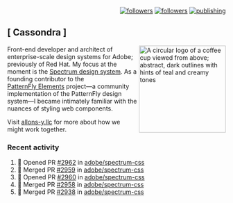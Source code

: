 <p align="right"><a rel="me" href="https://front-end.social/@castastrophe">
    <img alt="followers" title="Follow me on Mastodon" src="https://img.shields.io/mastodon/follow/109297102751309835?domain=https%3A%2F%2Ffront-end.social&label=Follow&logo=mastodon&logoColor=white&style=for-the-badge&labelColor=008080&color=006969"/></a>
  <a href="https://codepen.io/castastrophe/">
    <img alt="followers" title="Follow me on CodePen" src="https://img.shields.io/badge/23-1?color=640464&labelColor=7c007c&style=for-the-badge&logo=codepen&label=Follow"/></a>
<a href="https://castastrophe.medium.com/">
    <img alt="publishing" title="View articles on Medium" src="https://img.shields.io/badge/107-1?color=666&labelColor=444&label=subscribe&logo=medium&logoColor=white&style=for-the-badge"/></a>
</p>

## [&nbsp;Cassondra&nbsp;]

<img align="right" src="https://github-production-user-asset-6210df.s3.amazonaws.com/1840295/253016758-ba468774-1cd3-42c2-8f43-947b5eeb5edf.png" height="200" alt="A circular logo of a coffee cup viewed from above; abstract, dark outlines with hints of teal and creamy tones">

Front-end developer and architect of enterprise-scale design systems for Adobe; previously of Red Hat. My focus at the moment is the [Spectrum design system](https://github.com/adobe/spectrum-css). As a founding contributor to the [PatternFly&nbsp;Elements](https://github.com/patternfly/patternfly-elements) project&mdash;a community implementation of the PatternFly design system&mdash;I became intimately familiar with the nuances of styling web components.

Visit [allons-y.llc](http://allons-y.llc/) for more about how we might work together.

### Recent activity

<!--START_SECTION:activity-->
1. 💪 Opened PR [#2962](https://github.com/adobe/spectrum-css/pull/2962) in [adobe/spectrum-css](https://github.com/adobe/spectrum-css)
2. 🎉 Merged PR [#2959](https://github.com/adobe/spectrum-css/pull/2959) in [adobe/spectrum-css](https://github.com/adobe/spectrum-css)
3. 💪 Opened PR [#2960](https://github.com/adobe/spectrum-css/pull/2960) in [adobe/spectrum-css](https://github.com/adobe/spectrum-css)
4. 🎉 Merged PR [#2958](https://github.com/adobe/spectrum-css/pull/2958) in [adobe/spectrum-css](https://github.com/adobe/spectrum-css)
5. 🎉 Merged PR [#2938](https://github.com/adobe/spectrum-css/pull/2938) in [adobe/spectrum-css](https://github.com/adobe/spectrum-css)
<!--END_SECTION:activity-->
